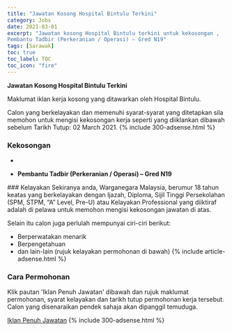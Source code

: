 ```yaml
---
title: "Jawatan Kosong Hospital Bintulu Terkini" 
category: Jobs 
date: 2021-03-01 
excerpt: "Jawatan kosong Hospital Bintulu terkini untuk kekosongan ,
Pembantu Tadbir (Perkeranian / Operasi) – Gred N19" 
tags: [Sarawak] 
toc: true 
toc_label: TOC 
toc_icon: "fire" 
--- 
```


**Jawatan Kosong Hospital Bintulu Terkini**

Maklumat iklan kerja kosong yang ditawarkan oleh Hospital Bintulu. 

Calon yang berkelayakan dan memenuhi syarat-syarat yang ditetapkan sila memohon untuk mengisi kekosongan kerja seperti yang diiklankan dibawah sebelum Tarikh Tutup: 02 March 2021. 
{% include 300-adsense.html %} 
### Kekosongan 
<ul>
<li>
<li>
<p><strong>Pembantu Tadbir (Perkeranian / Operasi) &#8211; Gred N19&#160;</strong></p>
</li>
</ul> 
### Kelayakan 
Sekiranya anda, Warganegara Malaysia, berumur 18 tahun keatas yang berkelayakan dengan Ijazah, Diploma, Sijil Tinggi Persekolahan (SPM, STPM, “A” Level, Pre-U) atau Kelayakan Professional yang diiktiraf adalah di pelawa untuk memohon mengisi kekosongan jawatan di atas.

Selain itu calon juga perlulah mempunyai ciri-ciri berikut:
- Berperwatakan menarik
- Berpengetahuan
- dan lain-lain (rujuk kelayakan permohonan di bawah) 
{% include article-adsense.html %} 
### Cara Permohonan 
Klik pautan 'Iklan Penuh Jawatan' dibawah dan rujuk maklumat permohonan, syarat kelayakan dan tarikh tutup permohonan kerja tersebut.
Calon yang disenaraikan pendek sahaja akan dipanggil temuduga.

<a href="http://infokerjaya.org/hospital-bintulu/" class="btn btn--info" target="_blank" rel="nofollow noopenner">Iklan Penuh Jawatan</a> 
{% include 300-adsense.html %} 